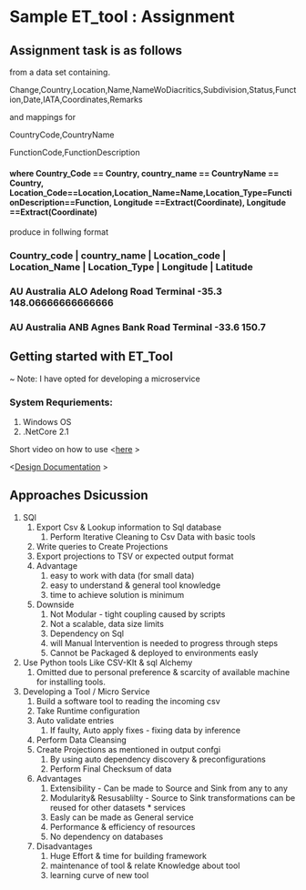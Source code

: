 # Sample ET_tool : Assignment

## Assignment task is as follows
 
from a data set containing.

Change,Country,Location,Name,NameWoDiacritics,Subdivision,Status,Function,Date,IATA,Coordinates,Remarks

and mappings for

CountryCode,CountryName

FunctionCode,FunctionDescription

#### where Country_Code == Country, country_name == CountryName == Country, Location_Code==Location,Location_Name=Name,Location_Type=FunctionDescription==Function, Longitude ==Extract(Coordinate), Longitude ==Extract(Coordinate)

produce in follwing format

### Country_code | country_name | Location_code | Location_Name | Location_Type | Longitude | Latitude

### AU Australia ALO Adelong Road Terminal -35.3 148.06666666666666
### AU Australia ANB Agnes Bank Road Terminal -33.6 150.7

## Getting started with ET_Tool

~ Note: I have opted for developing a microservice

### System Requriements: 

1. Windows OS
2. .NetCore 2.1


Short video on how to use <[here](.\Doc\media\intro-vid.avi) >


<[Design Documentation](.\Doc\DesignDoc.md) >


## Approaches Dsicussion
1. SQl 
   1. Export Csv & Lookup information to Sql database 
      1. Perform Iterative Cleaning to Csv Data with basic tools
   2. Write queries to Create Projections 
   3. Export projections to TSV or expected output format
   4. Advantage 
      1. easy to work with data (for small data)
      2. easy to understand & general tool knowledge 
      3. time to achieve solution is minimum
   5. Downside 
      1. Not Modular - tight coupling caused by scripts
      2. Not a scalable, data size limits 
      3. Dependency on Sql 
      4. will Manual Intervention is needed to progress through steps
      5. Cannot be Packaged & deployed to environments easly
2. Use Python tools Like CSV-KIt & sql Alchemy
   1. Omitted due to personal preference & scarcity of available machine for installing tools.
3. Developing a Tool / Micro Service 
   1. Build a software tool to reading the incoming csv
   2. Take Runtime configuration
   3. Auto validate entries
      1. If faulty, Auto apply fixes - fixing data by inference
   4. Perform Data Cleansing
   5. Create Projections as mentioned in output confgi
      1. By using auto dependency discovery & preconfigurations
      2. Perform Final Checksum of data
   6. Advantages
      1. Extensibility - Can be made to Source and Sink from any to any 
      2. Modularity& Resusablilty - Source to Sink transformations can be reused for other datasets * services 
      3. Easly can be made as General service
      4. Performance & efficiency of resources
      5. No dependency on databases
   7. Disadvantages
      1. Huge Effort & time for building framework
      2. maintenance of tool & relate Knowledge about tool
      3. learning curve of new tool
